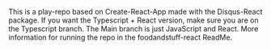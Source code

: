 This is a play-repo based on Create-React-App made with the Disqus-React package.  If you want the Typescript + React version, make sure you are on the Typescript branch.  The Main branch is just JavaScript and React.  More information for running the repo in the foodandstuff-react ReadMe.
